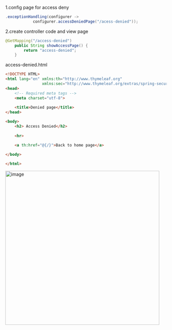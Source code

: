 1.config page for access deny

```java
.exceptionHandling(configurer ->
		    configurer.accessDeniedPage("/acess-denied"));
```

2.create controller code and view page

```java
@GetMapping("/access-denied")
	public String showAccessPage() {
		return "access-denied";
	}
```

access-denied.html

```html
<!DOCTYPE HTML>
<html lang="en" xmlns:th="http://www.thymeleaf.org"
                xmlns:sec="http://www.thymeleaf.org/extras/spring-security">
<head>
    <!-- Required meta tags -->
    <meta charset="utf-8">
   
	<title>Denied page</title>
</head>

<body>
    <h2> Access Denied</h2>
    
    <hr>

    <a th:href="@{/}">Back to home page</a>
    
</body>

</html>
```

<img width="481" alt="image" src="https://github.com/ziuqnnnn44/Spring-MVC-Security/assets/66659394/f4ab0af2-341d-47bd-981f-aec0b6f23e12">
